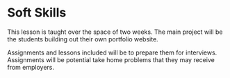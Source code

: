 # Soft Skills

This lesson is taught over the space of two weeks. The main project will be the students building out their own portfolio website. 

Assignments and lessons included will be to prepare them for interviews. Assignments will be potential take home problems that they may receive from employers.
